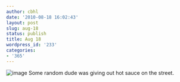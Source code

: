```yaml
---
author: cbhl
date: '2010-08-18 16:02:43'
layout: post
slug: aug-18
status: publish
title: Aug 18
wordpress_id: '233'
categories:
- '365'
---
```


![image](http://blog.azuresky.ca/blog/wp-content/uploads/2010/08/wpid-IMG_20100818_160106.jpg)
Some random dude was giving out hot sauce on the street.
